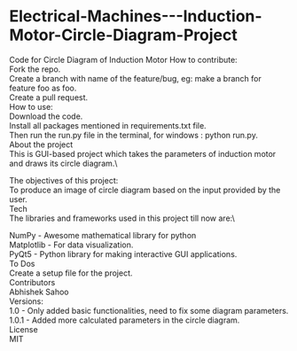# Electrical-Machines---Induction-Motor-Circle-Diagram-Project
Code for Circle Diagram of Induction Motor
How to contribute:\
Fork the repo.\
Create a branch with name of the feature/bug, eg: make a branch for feature foo as foo.\
Create a pull request.\
How to use:\
Download the code.\
Install all packages mentioned in requirements.txt file.\
Then run the run.py file in the terminal, for windows : python run.py.\
About the project\
This is GUI-based project which takes the parameters of induction motor and draws its circle diagram.\

The objectives of this project:\
To produce an image of circle diagram based on the input provided by the user.\
Tech\
The libraries and frameworks used in this project till now are:\

NumPy - Awesome mathematical library for python\
Matplotlib - For data visualization.\
PyQt5 - Python library for making interactive GUI applications.\
To Dos\
Create a setup file for the project.\
Contributors\
Abhishek Sahoo\
Versions:\
1.0 - Only added basic functionalities, need to fix some diagram parameters.\
1.0.1 - Added more calculated parameters in the circle diagram.\
License\
MIT
